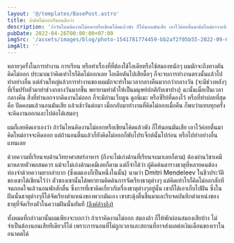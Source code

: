 ```yaml
---
layout: '@/templates/BasePost.astro'
title: ถ้าคิดไม่ออกก็นอนดีกว่า
description: 'ถ้าวันไหนคิดงานไม่ออกหรือเขียนโค้ดแล้วพัง ก็ให้นอนมันเสีย เอาไว้ค่อยตื่นมาคิดใหม่อาจจะคิดออก '
pubDate: 2022-04-26T00:00:00+07:00
imgSrc: '/assets/images/blog/photo-1541781774459-bb2af2f05b55-2022-09-09.jpeg'
imgAlt: ''
---
```


หลายๆครั้งในการทำงาน การเรียน หรือทำเรื่องที่ที่ต้องใช้ไอเดียหรือใช้สมองหนักๆ ผมมักจะถึงทางตัน คิดไม่ออก ประมาณว่าคิดเท่าไรก็คิดไม่ออกเลย ไอเดียตันไปเสียดื้อๆ ก็จะจบการทำงานตรงนั้นแล้วไปทำอย่างอื่น แต่ส่วนใหญ่แล้วการทำงานของผมมักจะทำในเวลากลางคืนมากกว่ากลางวัน (จะมีช่วงหลังๆที่เริ่มปรับตัวมาทำช่วงกลางวันมากขึ้น พยายามทำตัวให้เป็นมนุษย์ปกติกับเขาบ้าง) ฉะนั้นเมื่อเป็นเวลากลางคืน สิ่งที่ทำนอกจากคิดงานไม่ออก ก็จะมีอ่านเว็บตูน ดูอนิเมะ หรือซีรีย์ที่ดองไว้ หรือที่ทำบ่อยที่สุดคือ ปิดคอมแล้วนอนมันเสีย แล้วเช้าวันต่อมา เมื่อกลับมาทำงานที่คิดไม่ออกเมื่อคืน ก็พบว่าแทบทุกครั้งจะคิดงานออกและไปต่อได้เสมอๆ

ผมก็เลยคิดเอาเองว่า ถ้าวันไหนคิดงานไม่ออกหรือเขียนโค้ดแล้วพัง ก็ให้นอนมันเสีย เอาไว้ค่อยตื่นมาคิดใหม่อาจจะคิดออก แต่ถ้านอนตื่นแล้วก็ยังคิดไม่ออกก็พับโปรเจ็กต์นั้นไปก่อน หรือไปทำอย่างอื่นแทนเลย

ด้วยความที่เรียนจบด้านวิทยาศาสตร์อาหาร (ถึงจะไม่เก่งด้านที่เรียนจบมาเลยก็ตาม) ต้องผ่านวิชาเคมีมาหลายตัวพอสมควร แม้จะไม่เก่งด้านเคมีเลยก็ตาม แต่ก็จำได้ว่า ผู้คิดค้นตารางธาตุที่หลายคนต้องท่องจำด้วยความยากลำบาก (ซึ่งผมเองก็เป็นหนึ่งในนั้น) นามว่า Dmitri Mendeleev ในชีวประวัติของเขาได้เขียนไว้ว่า ตัวของเขานั้นได้พยายามคิดค้นการจัดเรียงธาตุต่างๆ แต่คิดเท่าไรก็คิดไม่ออกสักที จนถอดใจแล้วนอนพักสักตื่น ซึ่งการที่เขาคิดเกี่ยวกับเรื่องธาตุต่างๆอยู่นั้น เขาก็ได้เอาเก็บไปฝัน ซึ่งในฝันนั้นธาตุต่างๆก็ได้จัดเรียงตำแหน่งของพวกมันเอง เขาสะดุ้งตื่นขึ้นมาและรีบจดบันทึกตำแหน่งของธาตุที่จัดเรียงตัวในความฝันนั้นทันที [(ลิงค์อ้างอิง)](https://www.themarginalian.org/2016/02/08/mendeleev-periodic-table-dream/)

ทั้งหมดที่กล่าวมานั้นผมเพียงจะบอกว่า ถ้าเราคิดงานไม่ออก สมองล้า ก็ให้พักผ่อนสมองเสียบ้าง ไม่จำเป็นต้องนอนเสียทีเดียวก็ได้ เพราะการนอนที่ไม่ถูกเวลาและสถานที่อาจส่งผลต่อเงินเดือนของเราในอนาคตได้

